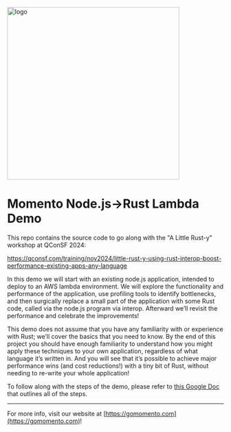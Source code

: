<head>
  <meta name="Momento JavaScript Client Library Documentation" content="JavaScript client software development kit for Momento Cache">
</head>
<img src="https://docs.momentohq.com/img/momento-logo-forest.svg" alt="logo" width="400"/>

# Momento Node.js->Rust Lambda Demo

This repo contains the source code to go along with the "A Little Rust-y" workshop at QConSF 2024:

https://qconsf.com/training/nov2024/little-rust-y-using-rust-interop-boost-performance-existing-apps-any-language

In this demo we will start with an existing node.js application, intended to deploy to an AWS lambda environment. We will explore the functionality and performance of the application, use profiling tools to identify bottlenecks, and then surgically replace a small part of the application with some Rust code, called via the node.js program via interop. Afterward we’ll revisit the performance and celebrate the improvements!

This demo does not assume that you have any familiarity with or experience with Rust; we’ll cover the basics that you need to know. By the end of this project you should have enough familiarity to understand how you might apply these techniques to your own application, regardless of what language it’s written in. And you will see that it’s possible to achieve major performance wins (and cost reductions!) with a tiny bit of Rust, without needing to re-write your whole application!

To follow along with the steps of the demo, please refer to [this Google Doc](https://docs.google.com/document/d/1q2F1hEOvF0t6EEmJSxxtAwQif4VkLNaITIj2yN4p6o0/edit?usp=sharing) that outlines all of the steps.

----------------------------------------------------------------------------------------
For more info, visit our website at [https://gomomento.com](https://gomomento.com)!
